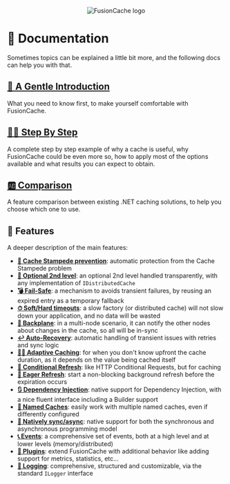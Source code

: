 ﻿<div align="center">

![FusionCache logo](logo-128x128.png)

</div>


# 📕 Documentation

Sometimes topics can be explained a little bit more, and the following docs can help you with that.

## [**🦄 A Gentle Introduction**](AGentleIntroduction.md)

What you need to know first, to make yourself comfortable with FusionCache.

## [**👩‍🏫 Step By Step**](StepByStep.md)

A complete step by step example of why a cache is useful, why FusionCache could be even more so, how to apply most of the options available and what results you can expect to obtain.


## [**🆎 Comparison**](Comparison.md)

A feature comparison between existing .NET caching solutions, to  help you choose which one to use.

## 📖 Features

A deeper description of the main features:

- [**🚀 Cache Stampede prevention**](CacheStampede.md): automatic protection from the Cache Stampede problem
- [**🔀 Optional 2nd level**](CacheLevels.md): an optional 2nd level handled transparently, with any implementation of `IDistributedCache`
- [**💣 Fail-Safe**](FailSafe.md): a mechanism to avoids transient failures, by reusing an expired entry as a temporary fallback
- [**⏱ Soft/Hard timeouts**](Timeouts.md): a slow factory (or distributed cache) will not slow down your application, and no data will be wasted
- [**📢 Backplane**](Backplane.md): in a multi-node scenario, it can notify the other nodes about changes in the cache, so all will be in-sync
- [**↩️ Auto-Recovery**](AutoRecovery.md): automatic handling of transient issues with retries and sync logic
- [**🧙‍♂️ Adaptive Caching**](AdaptiveCaching.md): for when you don't know upfront the cache duration, as it depends on the value being cached itself
- [**🔂 Conditional Refresh**](ConditionalRefresh.md): like HTTP Conditional Requests, but for caching
- [**🦅 Eager Refresh**](EagerRefresh.md): start a non-blocking background refresh before the expiration occurs
- [**🔃 Dependency Injection**](DependencyInjection.md): native support for Dependency Injection, with a nice fluent interface including a Builder support
- [**📛 Named Caches**](NamedCaches.md): easily work with multiple named caches, even if differently configured
- [**💫 Natively sync/async**](CoreMethods.md): native support for both the synchronous and asynchronous programming model
- [**📞 Events**](Events.md): a comprehensive set of events, both at a high level and at lower levels (memory/distributed)
- [**🧩 Plugins**](Plugins.md): extend FusionCache with additional behavior like adding support for metrics, statistics, etc...
- [**📜 Logging**](Logging.md): comprehensive, structured and customizable, via the standard `ILogger` interface
